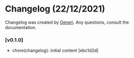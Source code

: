 # Changelog (22/12/2021)

Changelog was created by [Generi](https://github.com/Novout/generi). Any questions, consult the documentation.

### [v0.1.0]

* chore(changelog): initial content [ebc1d2d]
